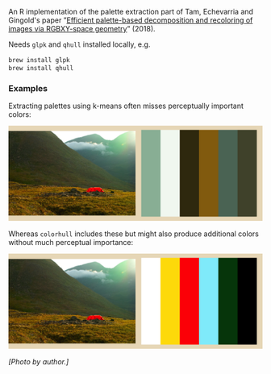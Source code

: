 An R implementation of the palette extraction part of Tam, Echevarria and
Gingold's paper ”[Efficient palette-based decomposition and recoloring of
images via RGBXY-space geometry](https://cragl.cs.gmu.edu/fastlayers/)”
(2018).

Needs `glpk` and `qhull` installed locally, e.g.

```
brew install glpk
brew install qhull
```

### Examples
Extracting palettes using k-means often misses perceptually important colors:

![k-means](./images/kmeans.png)

Whereas `colorhull` includes these but might also produce additional colors
without much perceptual importance:

![colorhull](./images/colorhull.png)

*[Photo by author.]*
